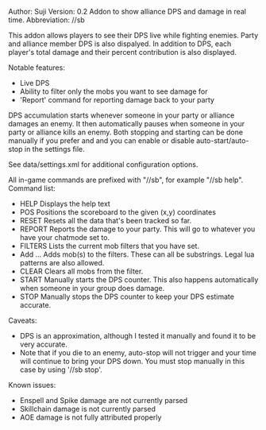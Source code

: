 Author: Suji
Version: 0.2
Addon to show alliance DPS and damage in real time.
Abbreviation: //sb

This addon allows players to see their DPS live while fighting enemies. Party
and alliance member DPS is also dispalyed. In addition to DPS, each player's
total damage and their percent contribution is also displayed.

Notable features:
* Live DPS
* Ability to filter only the mobs you want to see damage for
* 'Report' command for reporting damage back to your party

DPS accumulation starts whenever someone in your party or alliance damages an enemy.
It then automatically pauses when someone in your party or alliance kills an enemy.
Both stopping and starting can be done manually if you prefer and and you can enable
or disable auto-start/auto-stop in the settings file.

See data/settings.xml for additional configuration options.

All in-game commands are prefixed with "//sb", for example "//sb help".
Command list:
* HELP
  Displays the help text
* POS <x> <y>
  Positions the scoreboard to the given (x,y) coordinates
* RESET
  Resets all the data that's been tracked so far.
* REPORT
  Reports the damage to your party. This will go to whatever you have
  your chatmode set to.
* FILTERS
  Lists the current mob filters that you have set.
* Add <mob1> <mob2> ...
  Adds mob(s) to the filters. These can all be substrings. Legal lua
  patterns are also allowed.
* CLEAR
  Clears all mobs from the filter.
* START
  Manually starts the DPS counter. This also happens automatically when
  someone in your group does damage.
* STOP
  Manually stops the DPS counter to keep your DPS estimate accurate.
  
Caveats:
* DPS is an approximation, although I tested it manually and found it to
  be very accurate.
* Note that if you die to an enemy, auto-stop will not trigger and your
  time will continue to bring your DPS down. You must stop manually in this
  case by using '//sb stop'.


Known issues:
* Enspell and Spike damage are not currently parsed
* Skillchain damage is not currently parsed
* AOE damage is not fully attributed properly
